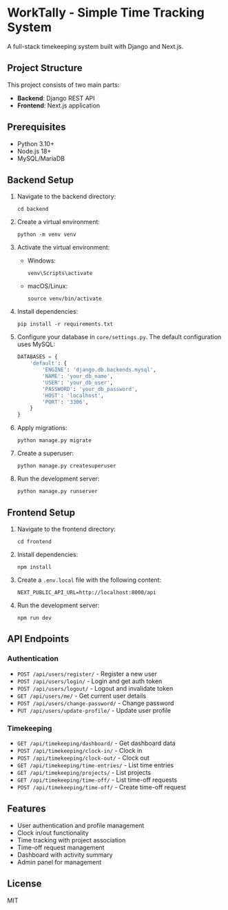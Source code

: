 # WorkTally - Simple Time Tracking System

A full-stack timekeeping system built with Django and Next.js.

## Project Structure

This project consists of two main parts:
- **Backend**: Django REST API
- **Frontend**: Next.js application

## Prerequisites

- Python 3.10+
- Node.js 18+
- MySQL/MariaDB

## Backend Setup

1. Navigate to the backend directory:
   ```
   cd backend
   ```

2. Create a virtual environment:
   ```
   python -m venv venv
   ```

3. Activate the virtual environment:
   - Windows:
     ```
     venv\Scripts\activate
     ```
   - macOS/Linux:
     ```
     source venv/bin/activate
     ```

4. Install dependencies:
   ```
   pip install -r requirements.txt
   ```

5. Configure your database in `core/settings.py`. The default configuration uses MySQL:
   ```python
   DATABASES = {
       'default': {
           'ENGINE': 'django.db.backends.mysql',
           'NAME': 'your_db_name',
           'USER': 'your_db_user',
           'PASSWORD': 'your_db_password',
           'HOST': 'localhost',
           'PORT': '3306',
       }
   }
   ```

6. Apply migrations:
   ```
   python manage.py migrate
   ```

7. Create a superuser:
   ```
   python manage.py createsuperuser
   ```

8. Run the development server:
   ```
   python manage.py runserver
   ```

## Frontend Setup

1. Navigate to the frontend directory:
   ```
   cd frontend
   ```

2. Install dependencies:
   ```
   npm install
   ```

3. Create a `.env.local` file with the following content:
   ```
   NEXT_PUBLIC_API_URL=http://localhost:8000/api
   ```

4. Run the development server:
   ```
   npm run dev
   ```

## API Endpoints

### Authentication
- `POST /api/users/register/` - Register a new user
- `POST /api/users/login/` - Login and get auth token
- `POST /api/users/logout/` - Logout and invalidate token
- `GET /api/users/me/` - Get current user details
- `POST /api/users/change-password/` - Change password
- `PUT /api/users/update-profile/` - Update user profile

### Timekeeping
- `GET /api/timekeeping/dashboard/` - Get dashboard data
- `POST /api/timekeeping/clock-in/` - Clock in
- `POST /api/timekeeping/clock-out/` - Clock out
- `GET /api/timekeeping/time-entries/` - List time entries
- `GET /api/timekeeping/projects/` - List projects
- `GET /api/timekeeping/time-off/` - List time-off requests
- `POST /api/timekeeping/time-off/` - Create time-off request

## Features

- User authentication and profile management
- Clock in/out functionality
- Time tracking with project association
- Time-off request management
- Dashboard with activity summary
- Admin panel for management

## License

MIT
